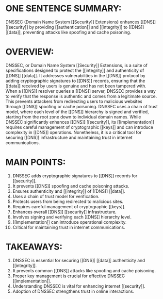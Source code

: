 # ONE SENTENCE SUMMARY:
DNSSEC (Domain Name System [[Security]] Extensions) enhances [[DNS]] [[security]] by providing [[authentication]] and [[integrity]] to [[DNS]] [[data]], preventing attacks like spoofing and cache poisoning.

# OVERVIEW:
DNSSEC, or Domain Name System [[Security]] Extensions, is a suite of specifications designed to protect the [[integrity]] and authenticity of [[DNS]] [[data]]. It addresses vulnerabilities in the [[DNS]] protocol by adding cryptographic signatures to [[DNS]] records, ensuring that the [[data]] received by users is genuine and has not been tampered with. When a [[DNS]] resolver queries a [[DNS]] server, DNSSEC provides a way to verify that the response is authentic and comes from a legitimate source. This prevents attackers from redirecting users to malicious websites through [[DNS]] spoofing or cache poisoning. DNSSEC uses a chain of trust model, where each level of the [[DNS]] hierarchy is signed and verified, starting from the root zone down to individual domain names. While DNSSEC significantly enhances [[DNS]] [[security]], its [[implementation]] requires careful management of cryptographic [[keys]] and can introduce complexity in [[DNS]] operations. Nonetheless, it is a critical tool for securing [[DNS]] infrastructure and maintaining trust in internet communications.

# MAIN POINTS:
1. DNSSEC adds cryptographic signatures to [[DNS]] records for [[security]].
2. It prevents [[DNS]] spoofing and cache poisoning attacks.
3. Ensures authenticity and [[integrity]] of [[DNS]] [[data]].
4. Uses a chain of trust model for verification.
5. Protects users from being redirected to malicious sites.
6. Requires careful management of cryptographic [[keys]].
7. Enhances overall [[DNS]] [[security]] infrastructure.
8. Involves signing and verifying each [[DNS]] hierarchy level.
9. [[Implementation]] can introduce operational complexity.
10. Critical for maintaining trust in internet communications.

# TAKEAWAYS:
1. DNSSEC is essential for securing [[DNS]] [[data]] authenticity and [[integrity]].
2. It prevents common [[DNS]] attacks like spoofing and cache poisoning.
3. Proper key management is crucial for effective DNSSEC [[implementation]].
4. Understanding DNSSEC is vital for enhancing internet [[security]].
5. Adoption of DNSSEC strengthens trust in online interactions.